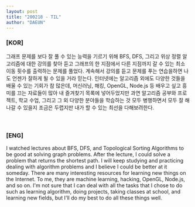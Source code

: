 ```yaml
---
layout: post
title: "200218 - TIL"
author: "DAEUN"
---
```


### [KOR]
그래프 문제를 보다 잘 풀 수 있는 능력을 기르기 위해 BFS, DFS, 그리고 위상 정렬 알고리즘에 대한 강의를 찾아 듣고 그래프의 한 지점에서 다른 지점까지 갈 수 있는 최소 이동 횟수를 출력하는 문제를 풀었다. 계속해서 강의를 듣고 문제를 푸는 연습을하면 나도 언젠가 잘하게 될 수 있을 거라 믿는다. 인터넷에는 알고리즘 외에도 다양한 것들을 배울 수 있는 기회가 참 많은데, 머신러닝, 해킹, OpenGL, Node.js 등 배우고 싶고 흥미를 끄는 자료들이 많아 내 즐겨찾기 목록에 넣어두었지만 과연 알고리즘 공부와 프로젝트, 학교 수업, 그리고 그 외 다양한 분야들을 학습하는 것 모두 병행하면서 모두 잘 해나갈 수 있을지 조금은 두렵지만 내가 할 수 있는 최선을 다해보려한다.
<br><br><br>
### [ENG]
I watched lectures about BFS, DFS, and Topological Sorting Algorithms to be good at solving graph problems. After the lecture, I could solve a problem that returns the shortest path. I will keep studying and practicing dealing with algorithm problems and I believe I could be better at it someday. There are many interesting resources for learning new things on the Internet. To me, they are machine learning, hacking, OpenGL, Node.js, and so on. I'm not sure that I can deal with all the tasks that I chose to do such as learning algorithm, doing projects, taking classes at school, and learning new fields, but I'll do my best to do all these things well.